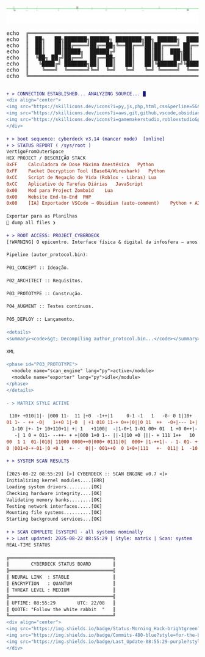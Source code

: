 <div align="center">
  <img src="https://raw.githubusercontent.com/VertigoFromOuterSpace/VertigoFromOuterSpace/main/.assets/glitch_divider.svg?v=4" alt="Glitch Divider"/>
</div>

<div align="center">
  <img src="https://raw.githubusercontent.com/VertigoFromOuterSpace/VertigoFromOuterSpace/main/.assets/animated_header.svg" alt="Animated Header"/>
</div>


<div align="center">
  <pre>
echo  ╔═══════════════════════════════════════════════════════════════╗
echo  ║  ██╗   ██╗███████╗██████╗ ████████╗██╗ ██████╗  ██████╗       ║
echo  ║  ██║   ██║██╔════╝██╔══██╗╚══██╔══╝██║██╔════╝ ██╔═══██╗      ║
echo  ║  ██║   ██║█████╗  ██████╔╝   ██║   ██║██║  ███╗██║   ██║      ║
echo  ║  ╚██╗ ██╔╝██╔══╝  ██╔══██╗   ██║   ██║██║   ██║██║   ██║      ║
echo  ║   ╚████╔╝ ███████╗██║  ██║   ██║   ██║╚██████╔╝╚██████╔╝      ║
echo  ║    ╚═══╝  ╚══════╝╚═╝  ╚═╝   ╚═╝   ╚═╝ ╚═════╝  ╚═════╝       ║
echo  ╚═══════════════════════════════════════════════════════════════╝
  </pre>
</div>

```diff
+ > CONNECTION ESTABLISHED... ANALYZING SOURCE... █
<div align="center">
<img src="https://skillicons.dev/icons?i=py,js,php,html,css&perline=5&theme=dark" alt="Linguagens"><br>
<img src="https://skillicons.dev/icons?i=aws,git,github,vscode,obsidian&perline=6&theme=dark" alt="Infra & Tools"><br>
<img src="https://skillicons.dev/icons?i=gamemakerstudio,robloxstudio&perline=7&theme=dark" alt="Game Dev">
</div>

+ > boot sequence: cyberdeck v3.14 (mancer mode)  [online]
+ > STATUS REPORT ( /sys/root )
VertigoFromOuterSpace
HEX	PROJECT / DESCRIÇÃO	STACK
0xFF	Calculadora de Dose Máxima Anestésica	Python
0xFF	Packet Decryption Tool (Base64/Wireshark)	Python
0xCC	Script de Negação de Vida (Roblox - Libras)	Lua
0xCC	Aplicativo de Tarefas Diárias	JavaScript
0x00	Mod para Project Zomboid	Lua
0x00	Website End-to-End	PHP
0x00	[IA] Exportador VSCode → Obsidian (auto-comment)	Python + AI

Exportar para as Planilhas
🔗 dump all files ❯

+ > ROOT ACCESS: PROJECT_CYBERDECK
[!WARNING] O epicentro. Interface física & digital da infosfera — anos de pesquisa, código e cromo empacotados num único artefato.

Pipeline (autor_protocol.bin):

P01_CONCEPT :: Ideação.

P02_ARCHITECT :: Requisitos.

P03_PROTOTYPE :: Construção.

P04_AUGMENT :: Testes contínuos.

P05_DEPLOY :: Lançamento.

<details>
<summary><code>&gt; Decompiling author_protocol.bin...</code></summary>

XML

<phase id="P03_PROTOTYPE">
  <module name="scan_engine" lang="py">active</module>
  <module name="exporter" lang="py">idle</module>
</phase>
</details>

- > MATRIX STYLE ACTIVE

 110+ +010|1|- |000 11-  11 |+0  -1++|1     0-1 -1   1   -0- 0 1|10+
01 1- - ++ -0|   1++0 1|-0  | +1 010 11-+ 0++|0||0 11  ++  -0+|--- 1+|
  1-10 |+- 1+ 10+110+1| +| 1   +1100|  -|1-0+1 1-01 00+ 01  1 +0 0++|-
   -| 1 0 + 011- --++- + +|000 1+0 1-- ||-1|10 +0 |||- + 111 1++   10
00  1 1  01-|010| 11000 0000++0|000+ 0111|0|  000+ |1-++1|- - 1- 01- +
0 |001+0-+-01-|0 +0 1  +- -  0||- 001++0  0 1+0+|111   +-  011| 1  -10

+ > SYSTEM SCAN RESULTS

[2025-08-22 08:55:29] [>] CYBERDECK :: SCAN ENGINE v0.7 <]>
Initializing kernel modules....[ERR]
Loading system drivers.........[OK]
Checking hardware integrity....[OK]
Validating memory banks........[OK]
Testing network interfaces.....[OK]
Mounting file systems..........[OK]
Starting background services...[OK]

+ > SCAN COMPLETE [SYSTEM] - all systems nominally
+ > Last updated: 2025-08-22 08:55:29 | Style: matrix | Scan: system
REAL-TIME STATUS

╔══════════════════════════════════════╗
║        CYBERDECK STATUS BOARD        ║
╠══════════════════════════════════════╣
║ NEURAL LINK  : STABLE                ║
║ ENCRYPTION   : QUANTUM               ║
║ THREAT LEVEL : MEDIUM                ║
╠══════════════════════════════════════╣
║ UPTIME: 08:55:29        UTC: 22/08   ║
║ QUOTE: "Follow the white rabbit  "   ║
╚══════════════════════════════════════╝
<div align="center">
<img src="https://img.shields.io/badge/Status-Morning_Hack-brightgreen?style=for-the-badge&logo=hackaday" alt="Status"/>
<img src="https://img.shields.io/badge/Commits-480-blue?style=for-the-badge&logo=git" alt="Commits"/>
<img src="https://img.shields.io/badge/Last_Update-08:55:29-purple?style=for-the-badge&logo=clockify" alt="Last Update"/>
</div>


